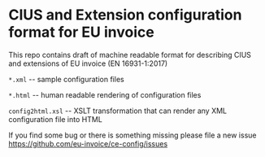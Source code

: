 # CIUS and Extension configuration format for EU invoice

This repo contains draft of machine readable format for describing CIUS and extensions of EU invoice (EN 16931-1:2017)

`*.xml` -- sample configuration files

`*.html` -- human readable rendering of configuration files

`config2html.xsl` -- XSLT transformation that can render any XML configuration file into HTML

If you find some bug or there is something missing please file a new issue https://github.com/eu-invoice/ce-config/issues


